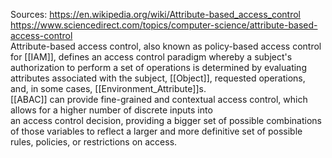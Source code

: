 Sources:
https://en.wikipedia.org/wiki/Attribute-based_access_control
https://www.sciencedirect.com/topics/computer-science/attribute-based-access-control
\
Attribute-based access control, also known as policy-based access control for [[IAM]], defines an access control paradigm whereby a subject's authorization to perform a set of operations is determined by evaluating attributes associated with the subject, [[Object]], requested operations, and, in some cases, [[Environment_Attribute]]s.
\
[[ABAC]] can provide fine-grained and contextual access control, which allows for a higher number of discrete inputs into an access control decision, providing a bigger set of possible combinations of those variables to reflect a larger and more definitive set of possible rules, policies, or restrictions on access.

